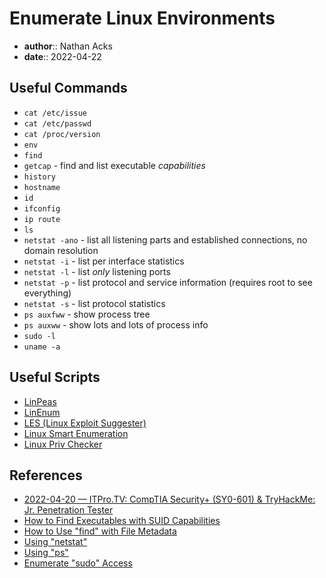 # Enumerate Linux Environments

* **author**:: Nathan Acks  
* **date**:: 2022-04-22

## Useful Commands

* `cat /etc/issue`
* `cat /etc/passwd`
* `cat /proc/version`
* `env`
* `find`
* `getcap` - find and list executable *capabilities*
* `history`
* `hostname`
* `id`
* `ifconfig`
* `ip route`
* `ls`
* `netstat -ano` - list all listening parts and established connections, no domain resolution
* `netstat -i` - list per interface statistics
* `netstat -l` - list *only* listening ports
* `netstat -p` - list protocol and service information (requires root to see everything)
* `netstat -s` - list protocol statistics
* `ps auxfww` - show process tree
* `ps auxww` - show lots and lots of process info
* `sudo -l`
* `uname -a`

## Useful Scripts

* [LinPeas](https://github.com/carlospolop/privilege-escalation-awesome-scripts-suite/tree/master/linPEAS)
* [LinEnum](https://github.com/rebootuser/LinEnum)
* [LES (Linux Exploit Suggester)](https://github.com/mzet-/linux-exploit-suggester)
* [Linux Smart Enumeration](https://github.com/diego-treitos/linux-smart-enumeration)
* [Linux Priv Checker](https://github.com/linted/linuxprivchecker)

## References

* [2022-04-20 — ITPro.TV: CompTIA Security+ (SY0-601) & TryHackMe: Jr. Penetration Tester](../log/2022-04-20-itprotv-comptia-security-plus-and-tryhackme-jr-penetration-tester.md)
* [How to Find Executables with SUID Capabilities](how-to-find-executables-with-suid-capabilities.md)
* [How to Use "find" with File Metadata](how-to-use-find-with-file-metadata.md)
* [Using "netstat"](netstat.md)
* [Using "ps"](ps.md)
* [Enumerate "sudo" Access](enumerate-sudo-access.md)
